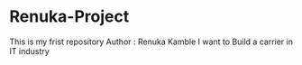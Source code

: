# Renuka-Project
This is my frist repository
Author : Renuka Kamble
I want to Build a carrier in IT industry 
